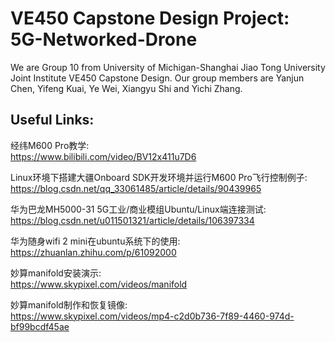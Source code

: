 # VE450 Capstone Design Project: 5G-Networked-Drone
We are Group 10 from University of Michigan-Shanghai Jiao Tong University Joint Institute VE450 Capstone Design. Our group members are Yanjun Chen, Yifeng Kuai, Ye Wei, Xiangyu Shi and Yichi Zhang.

## Useful Links:
经纬M600 Pro教学:  
https://www.bilibili.com/video/BV12x411u7D6  
  
Linux环境下搭建大疆Onboard SDK开发环境并运行M600 Pro飞行控制例子:  
https://blog.csdn.net/qq_33061485/article/details/90439965  
  
华为巴龙MH5000-31 5G工业/商业模组Ubuntu/Linux端连接测试:  
https://blog.csdn.net/u011501321/article/details/106397334  
  
华为随身wifi 2 mini在ubuntu系统下的使用:  
https://zhuanlan.zhihu.com/p/61092000  
  
妙算manifold安装演示:  
https://www.skypixel.com/videos/manifold  

妙算manifold制作和恢复镜像:  
https://www.skypixel.com/videos/mp4-c2d0b736-7f89-4460-974d-bf99bcdf45ae
